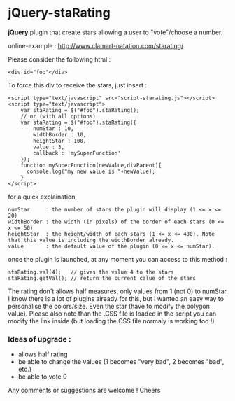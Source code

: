 # jQuery-staRating

**jQuery** plugin that create stars allowing a user to "vote"/choose a number. 

online-example : http://www.clamart-natation.com/starating/

Please consider the following html :

    <div id="foo"</div>

To force this div to receive the stars, just insert :

    <script type="text/javascript" src="script-starating.js"></script>
    <script type="text/javascript">
        var staRating = $("#foo").staRating();
        // or (with all options)
        var staRating = $("#foo").staRating({
            numStar	: 10,
            widthBorder : 10,
            heightStar : 100,
            value : 3,
            callback : 'mySuperFunction'
      	});
        function mySuperFunction(newValue,divParent){
          console.log("my new value is "+newValue);
        }
    </script>
for a quick explaination,

    numStar     : the number of stars the plugin will display (1 <= x <= 20)
    widthBorder : the width (in pixels) of the border of each stars (0 <= x <= 50)
    heightStar  : the height/width of each stars (1 <= x <= 400). Note that this value is including the widthBorder already.
    value       : the default value of the plugin (0 <= x <= numStar).

once the plugin is launched, at any moment you can access to this method :

    staRating.val(4);	// gives the value 4 to the stars
    staRating.getVal();	// return the current calue of the stars

The rating don't allows half measures, only values from 1 (not 0) to numStar. I know there is a lot of plugins already for this, but I wanted an easy way to personalise the colors/size. Even the star (have to modify the polygon value). Please also note than the .CSS file is loaded in the script you can modify the link inside (but loading the CSS file normaly is working too !)


### Ideas of upgrade :

 - allows half rating
 - be able to change the values (1 becomes "very bad", 2 becomes "bad", etc.)
 - be able to vote 0

Any comments or suggestions are welcome !
Cheers
